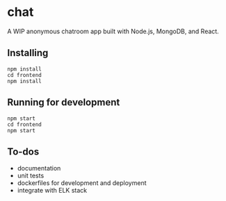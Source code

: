 # chat

A WIP anonymous chatroom app built with Node.js, MongoDB, and React.

## Installing
```
npm install
cd frontend
npm install
```

## Running for development
```
npm start
cd frontend
npm start
```

## To-dos
* documentation
* unit tests
* dockerfiles for development and deployment
* integrate with ELK stack